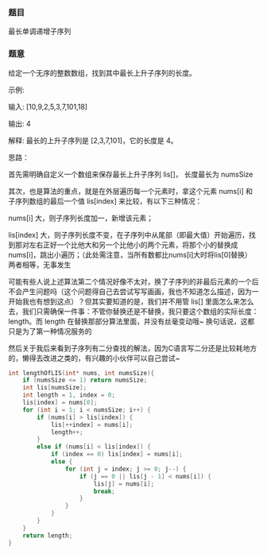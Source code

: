 ### 题目
最长单调递增子序列

### 题意
给定一个无序的整数数组，找到其中最长上升子序列的长度。

示例:

输入: [10,9,2,5,3,7,101,18]

输出: 4 

解释: 最长的上升子序列是 [2,3,7,101]，它的长度是 4。

思路：

首先需明确自定义一个数组来保存最长上升子序列 lis[]， 长度最长为 numsSize

其次，也是算法的重点，就是在外层遍历每一个元素时，拿这个元素 nums[i] 和子序列数组的最后一个值 lis[index] 来比较，有以下三种情况：


nums[i] 大，则子序列长度加一，新增该元素；

lis[index] 大，则子序列长度不变，在子序列中从尾部（即最大值）开始遍历，找到那对左右正好一个比他大和另一个比他小的两个元素，将那个小的替换成 nums[i]，跳出小遍历；（此处需注意，当所有数都比nums[i]大时将lis[0]替换）
两者相等，无事发生

可能有些人说上述算法第二个情况好像不太对，换了子序列的非最后元素的一个后不会产生问题吗（这个问题得自己去尝试写写画画，我也不知道怎么描述，因为一开始我也有想到这点）？但其实要知道的是，我们并不用管 lis[] 里面怎么来怎么去，我们只需确保一件事：不管你替换还是不替换，我只要这个数组的实际长度：length。而 length 在替换那部分算法里面，并没有丝毫变动哦~ 换句话说，这都只是为了第一种情况服务的

然后关于我后来看到子序列有二分查找的解法，因为C语言写二分还是比较耗地方的，懒得去改进之类的，有兴趣的小伙伴可以自己尝试~

~~~ c
int lengthOfLIS(int* nums, int numsSize){
    if (numsSize <= 1) return numsSize;
    int lis[numsSize];
    int length = 1, index = 0;
    lis[index] = nums[0];
    for (int i = 1; i < numsSize; i++) {
        if (nums[i] > lis[index]) {
            lis[++index] = nums[i];
            length++;
        }
        else if (nums[i] < lis[index]) {
            if (index == 0) lis[index] = nums[i];
            else {
                for (int j = index; j >= 0; j--) {
                    if (j == 0 || lis[j - 1] < nums[i]) {
                        lis[j] = nums[i];
                        break;
                    }
                }
            }
        }
    }
    return length;
}
~~~
